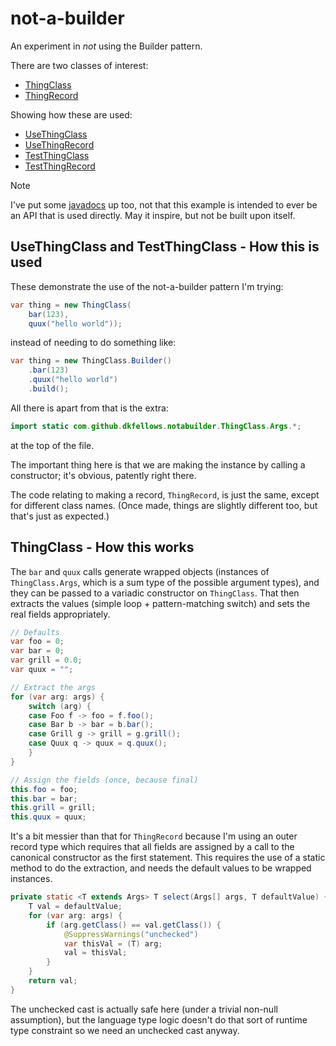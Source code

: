 # not-a-builder
An experiment in *not* using the Builder pattern.

There are two classes of interest:

* [ThingClass](https://github.com/dkfellows/not-a-builder/blob/main/src/main/java/com/github/dkfellows/notabuilder/ThingClass.java)
* [ThingRecord](https://github.com/dkfellows/not-a-builder/blob/main/src/main/java/com/github/dkfellows/notabuilder/ThingRecord.java)

Showing how these are used:

* [UseThingClass](https://github.com/dkfellows/not-a-builder/blob/main/src/main/java/com/github/dkfellows/notabuilder/uses/UseThingClass.java)
* [UseThingRecord](https://github.com/dkfellows/not-a-builder/blob/main/src/main/java/com/github/dkfellows/notabuilder/uses/UseThingRecord.java)
* [TestThingClass](https://github.com/dkfellows/not-a-builder/blob/main/src/test/java/com/github/dkfellows/notabuilder/TestThingClass.java)
* [TestThingRecord](https://github.com/dkfellows/not-a-builder/blob/main/src/test/java/com/github/dkfellows/notabuilder/TestThingRecord.java)

> [!NOTE]
> I've put some [javadocs](https://dkfellows.github.io/not-a-builder/apidocs/) up too, not that this example is intended to ever be an API that is used directly. May it inspire, but not be built upon itself.

## UseThingClass and TestThingClass - How this is used

These demonstrate the use of the not-a-builder pattern I'm trying:
```java
var thing = new ThingClass(
    bar(123),
    quux("hello world"));
```
instead of needing to do something like:
```java
var thing = new ThingClass.Builder()
    .bar(123)
    .quux("hello world")
    .build();
```
All there is apart from that is the extra:
```java
import static com.github.dkfellows.notabuilder.ThingClass.Args.*;
```
at the top of the file.

The important thing here is that we are making the instance by calling a constructor; it's obvious, patently right there.

The code relating to making a record, `ThingRecord`, is just the same, except for different class names. (Once made, things are slightly different too, but that's just as expected.)

## ThingClass - How this works
The `bar` and `quux` calls generate wrapped objects (instances of `ThingClass.Args`, which is a sum type of the possible argument types), and they can be passed to a variadic constructor on `ThingClass`. That then extracts the values (simple loop + pattern-matching switch) and sets the real fields appropriately.

```java
// Defaults
var foo = 0;
var bar = 0;
var grill = 0.0;
var quux = "";

// Extract the args
for (var arg: args) {
    switch (arg) {
    case Foo f -> foo = f.foo();
    case Bar b -> bar = b.bar();
    case Grill g -> grill = g.grill();
    case Quux q -> quux = q.quux();
    }
}

// Assign the fields (once, because final)
this.foo = foo;
this.bar = bar;
this.grill = grill;
this.quux = quux;
```

It's a bit messier than that for `ThingRecord` because I'm using an outer record type which requires that all fields are assigned by a call to the canonical constructor as the first statement. This requires the use of a static method to do the extraction, and needs the default values to be wrapped instances.

```java
private static <T extends Args> T select(Args[] args, T defaultValue) {
    T val = defaultValue;
    for (var arg: args) {
        if (arg.getClass() == val.getClass()) {
            @SuppressWarnings("unchecked")
            var thisVal = (T) arg;
            val = thisVal;
        }
    }
    return val;
}
```

The unchecked cast is actually safe here (under a trivial non-null assumption), but the language type logic doesn't do that sort of runtime type constraint so we need an unchecked cast anyway.
